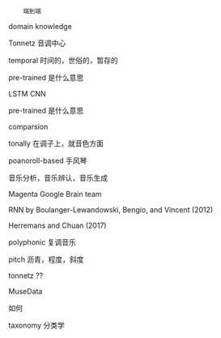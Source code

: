 ####
        端到端

domain knowledge

Tonnetz 音调中心

temporal 时间的，世俗的，暂存的

pre-trained 是什么意思

LSTM  CNN

pre-trained 是什么意思


comparsion

tonally     在调子上，就音色方面

poanoroll-based     手风琴




音乐分析，音乐辨认，音乐生成


Magenta   Google Brain team

RNN by Boulanger-Lewandowski,
Bengio, and Vincent (2012)

Herremans and Chuan (2017)

polyphonic 复调音乐

pitch 沥青，程度，斜度

tonnetz  ??

MuseData


如何

taxonomy        分类学

